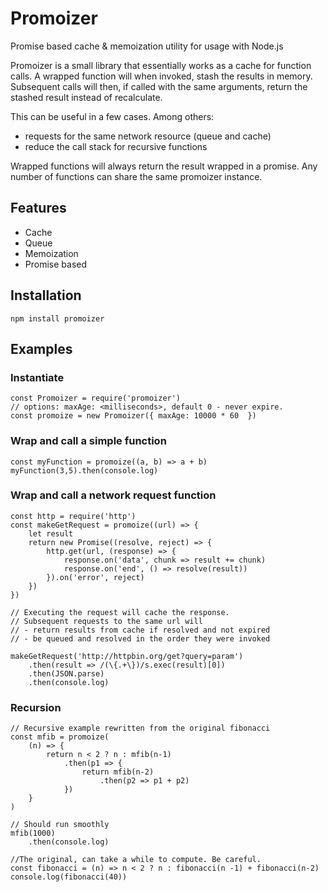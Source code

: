 # Promoizer

Promise based cache & memoization utility for usage with Node.js

Promoizer is a small library that essentially works as a cache for
function calls. A wrapped function will when invoked, stash the results
in memory. Subsequent calls will then, if called with the same arguments, 
return the stashed result instead of recalculate. 

This can be useful in a few cases. Among others:
- requests for the same network resource (queue and cache)
- reduce the call stack for recursive functions

Wrapped functions will always return the result wrapped in a promise.
Any number of functions can share the same promoizer instance. 

## Features

- Cache
- Queue
- Memoization
- Promise based

## Installation
```
npm install promoizer
```
## Examples 
### Instantiate
```
const Promoizer = require('promoizer')
// options: maxAge: <milliseconds>, default 0 - never expire.
const promoize = new Promoizer({ maxAge: 10000 * 60  })
``` 
### Wrap and call a simple function 
```
const myFunction = promoize((a, b) => a + b)
myFunction(3,5).then(console.log)
```

### Wrap and call a network request function
```
const http = require('http')
const makeGetRequest = promoize((url) => {
    let result
    return new Promise((resolve, reject) => {
        http.get(url, (response) => {
            response.on('data', chunk => result += chunk)
            response.on('end', () => resolve(result))
        }).on('error', reject)
    })
})

// Executing the request will cache the response. 
// Subsequent requests to the same url will 
// - return results from cache if resolved and not expired
// - be queued and resolved in the order they were invoked

makeGetRequest('http://httpbin.org/get?query=param')
    .then(result => /(\{.+\})/s.exec(result)[0])
    .then(JSON.parse)
    .then(console.log)
```


### Recursion
```    
// Recursive example rewritten from the original fibonacci
const mfib = promoize(
    (n) => {
        return n < 2 ? n : mfib(n-1)
            .then(p1 => {
                return mfib(n-2)
                    .then(p2 => p1 + p2)
            })
    }
)

// Should run smoothly
mfib(1000)
    .then(console.log)

//The original, can take a while to compute. Be careful. 
const fibonacci = (n) => n < 2 ? n : fibonacci(n -1) + fibonacci(n-2)
console.log(fibonacci(40))
```